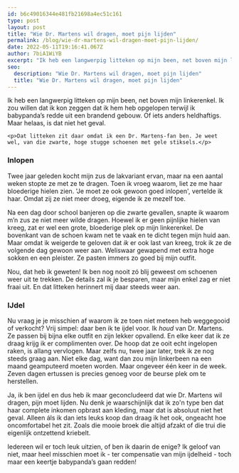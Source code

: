 ```yaml
---
id: b6c49016344e481fb21698a4ec51c161
type: post
layout: post
title: "Wie Dr. Martens wil dragen, moet pijn lijden"
permalink: /blog/wie-dr-martens-wil-dragen-moet-pijn-lijden/
date: 2022-05-11T19:16:41.067Z
author: 7biA1WiYB
excerpt: "Ik heb een langwerpig litteken op mijn been, net boven mijn linkerenkel. Ik zou willen dat ik kon zeggen dat ik hem heb opgelopen terwijl ik babypanda’s redde uit een brandend gebouw. Of iets anders heldhaftigs. Maar helaas, is dat niet het geval.  "
seo:
  description: "Wie Dr. Martens wil dragen, moet pijn lijden"
  title: "Wie Dr. Martens wil dragen, moet pijn lijden"
---
```

Ik heb een langwerpig litteken op mijn been, net boven mijn linkerenkel. Ik zou willen dat ik kon zeggen dat ik hem heb opgelopen terwijl ik babypanda’s redde uit een brandend gebouw. Of iets anders heldhaftigs. Maar helaas, is dat niet het geval.  

    <p>Dat litteken zit daar omdat ik een Dr. Martens-fan ben. Je weet wel, van die zwarte, hoge stugge schoenen met gele stiksels.</p>
<h3>Inlopen</h3>
<p>Twee jaar geleden kocht mijn zus de lakvariant ervan, maar na een aantal weken stopte ze met ze te dragen. Toen ik vroeg waarom, liet ze me haar bloederige hielen zien. 'Je moet ze ook gewoon goed inlopen', vertelde ik haar. Omdat zij ze niet meer droeg, eigende ik ze mezelf toe.</p>
<p>Na een dag door school banjeren op die zwarte gevallen, snapte ik waarom m’n zus ze niet meer wilde dragen. Hoewel ik er geen pijnlijke hielen van kreeg, zat er wel een grote, bloederige plek op mijn linkerenkel. De bovenkant van de schoen kwam net te vaak en te dicht tegen mijn huid aan. Maar omdat ik weigerde te geloven dat <em>ik</em> er ook last van kreeg, trok ik ze de volgende dag gewoon weer aan. Weliswaar gewapend met extra hoge sokken en een pleister. Ze pasten immers zo goed bij mijn outfit.</p>
<p>Nou, dat heb ik geweten! Ik ben nog nooit zó blij geweest om schoenen weer uit te trekken. De details zal ik je besparen, maar mijn enkel zag er niet fraai uit. En dat litteken herinnert mij daar steeds weer aan.</p>
<h3>IJdel</h3>
<p>Nu vraag je je misschien af waarom ik ze toen niet meteen heb weggegooid of verkocht? Vrij simpel: daar ben ik te ijdel voor. Ik <em>houd </em>van Dr. Martens. Ze passen bij bijna elke outfit en zijn lekker opvallend. En elke keer dat ik ze draag krijg ik er complimenten over. De hoop dat ze ooit echt ingelopen raken, is allang vervlogen. Maar zelfs nu, twee jaar later, trek ik ze nog steeds graag aan. Niet elke dag, want dan zou mijn linkerbeen na een maand geamputeerd moeten worden. Maar ongeveer één keer in de week. Zeven dagen ertussen is precies genoeg voor de beurse plek om te herstellen.</p>
<p>Ja, ik ben ijdel en dus heb ik maar geconcludeerd dat wie Dr. Martens wil dragen, pijn moet lijden. Nu denk je waarschijnlijk dat ik zo'n type ben dat haar complete inkomen opbrast aan kleding, maar dat is absoluut niet het geval. Alleen áls ik dan iets leuks koop dan draag ik het ook, ongeacht hoe oncomfortabel het zit. Zoals die mooie broek die altijd afzakt of die trui die eigenlijk ontzettend kriebelt. </p>
<p>Iedereen wil er toch leuk uitzien, of ben ik daarin de enige? Ik geloof van niet, maar heel misschien moet ik - ter compensatie van mijn ijdelheid - toch maar een keertje babypanda’s gaan redden!</p>  
